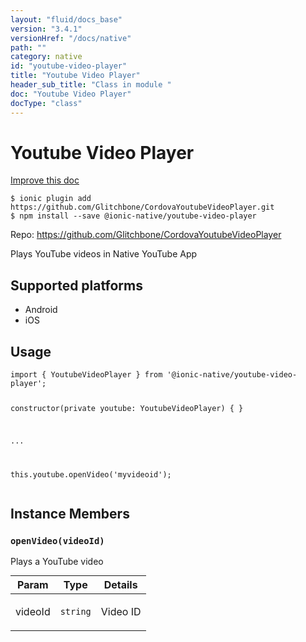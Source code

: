 ```yaml
---
layout: "fluid/docs_base"
version: "3.4.1"
versionHref: "/docs/native"
path: ""
category: native
id: "youtube-video-player"
title: "Youtube Video Player"
header_sub_title: "Class in module "
doc: "Youtube Video Player"
docType: "class"
---
```


<h1 class="api-title">Youtube Video Player</h1>

<a class="improve-v2-docs" href="http://github.com/driftyco/ionic-native/edit/master/src/@ionic-native/plugins/youtube-video-player/index.ts#L1">
  Improve this doc
</a>






<pre><code class="nohighlight">$ ionic plugin add https://github.com/Glitchbone/CordovaYoutubeVideoPlayer.git
$ npm install --save @ionic-native/youtube-video-player
</code></pre>
<p>Repo:
  <a href="https://github.com/Glitchbone/CordovaYoutubeVideoPlayer">
    https://github.com/Glitchbone/CordovaYoutubeVideoPlayer
  </a>
</p>


<p>Plays YouTube videos in Native YouTube App</p>




<h2>Supported platforms</h2>
<ul>
  <li>Android</li><li>iOS</li>
</ul>






<h2>Usage</h2>
<pre><code>import { YoutubeVideoPlayer } from &#39;@ionic-native/youtube-video-player&#39;;

constructor(private youtube: YoutubeVideoPlayer) { }

...


this.youtube.openVideo(&#39;myvideoid&#39;);
</code></pre>








<h2>Instance Members</h2>
<h3><a class="anchor" name="openVideo" href="#openVideo"></a><code>openVideo(videoId)</code></h3>




Plays a YouTube video
<table class="table param-table" style="margin:0;">
  <thead>
  <tr>
    <th>Param</th>
    <th>Type</th>
    <th>Details</th>
  </tr>
  </thead>
  <tbody>
  <tr>
    <td>
      videoId</td>
    <td>
      <code>string</code>
    </td>
    <td>
      <p>Video ID</p>
</td>
  </tr>
  </tbody>
</table>








